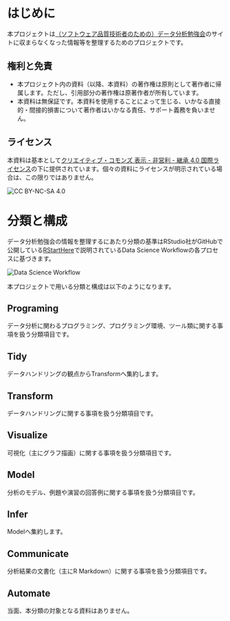 # はじめに
本プロジェクトは[（ソフトウェア品質技術者のための）データ分析勉強会][1]のサイトに収まらなくなった情報等を整理するためのプロジェクトです。
  
## 権利と免責
* 本プロジェクト内の資料（以降、本資料）の著作権は原則として著作者に帰属します。ただし、引用部分の著作権は原著作者が所有しています。
* 本資料は無保証です。本資料を使用することによって生じる、いかなる直接的・間接的損害について著作者はいかなる責任、サポート義務を負いません。

## ライセンス
本資料は基本として[クリエイティブ・コモンズ 表示 - 非営利 - 継承 4.0 国際ライセンス][2]の下に提供されています。個々の資料にライセンスが明示されている場合は、この限りではありません。

![CC BY-NC-SA 4.0](https://i.creativecommons.org/l/by-nc-sa/4.0/88x31.png) 

# 分類と構成
データ分析勉強会の情報を整理するにあたり分類の基準はRStudio社がGitHubで公開している[RStartHere][3]で説明されているData Science Workflowの各プロセスに基づきます。

![Data Science Workflow](https://github.com/rstudio/RStartHere/raw/master/data-science.png)

本プロジェクトで用いる分類と構成は以下のようになります。

## Programing
データ分析に関わるプログラミング、プログラミング環境、ツール類に関する事項を扱う分類項目です。

## Tidy
データハンドリングの観点からTransformへ集約します。

## Transform
データハンドリングに関する事項を扱う分類項目です。

## Visualize
可視化（主にグラフ描画）に関する事項を扱う分類項目です。

## Model
分析のモデル、例題や演習の回答例に関する事項を扱う分類項目です。

## Infer
Modelへ集約します。

## Communicate
分析結果の文書化（主にR Markdown）に関する事項を扱う分類項目です。

## Automate
当面、本分類の対象となる資料はありません。


[1]: https://sites.google.com/site/kantometrics/ "（ソフトウェア品質技術者のための）データ分析勉強会"
[2]: http://creativecommons.org/licenses/by-nc-sa/4.0/deed.ja "CC BY-NC-SA 4.0"
[3]: https://github.com/rstudio/RStartHere "RStartHere"
